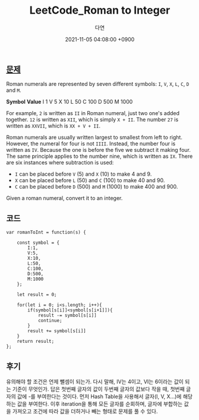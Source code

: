 ﻿---
title: LeetCode_Roman to Integer
author: 다연
date: 2021-11-05 04:08:00 +0900
categories: [Algorithm, LeetCode]
tags: [LeetCode, easy, String, Hash Table]
---

## [문제](https://leetcode.com/problems/roman-to-integer/)
Roman numerals are represented by seven different symbols: `I`,  `V`,  `X`,  `L`,  `C`,  `D`  and  `M`.

**Symbol**       **Value**
I             1
V             5
X             10
L             50
C             100
D             500
M             1000

For example, `2`  is written as  `II` in Roman numeral, just two one's added together.  `12`  is written as `XII`, which is simply  `X + II`. The number  `27`  is written as  `XXVII`, which is  `XX + V + II`.

Roman numerals are usually written largest to smallest from left to right. However, the numeral for four is not  `IIII`. Instead, the number four is written as  `IV`. Because the one is before the five we subtract it making four. The same principle applies to the number nine, which is written as  `IX`. There are six instances where subtraction is used:

-   `I`  can be placed before  `V`  (5) and  `X`  (10) to make 4 and 9.
-   `X`  can be placed before  `L`  (50) and  `C`  (100) to make 40 and 90.
-   `C`  can be placed before  `D`  (500) and  `M`  (1000) to make 400 and 900.

Given a roman numeral, convert it to an integer.
## 코드
```
var romanToInt = function(s) {
    
    const symbol = {
        I:1,
        V:5,
        X:10,
        L:50,
        C:100,
        D:500,
        M:1000
    };
    
    let result = 0;
    
    for(let i = 0; i<s.length; i++){
        if(symbol[s[i]]<symbol[s[i+1]]){
            result -= symbol[s[i]]
            continue;
        }
        result += symbol[s[i]]
    }
    return result;
};
```
## 후기
유의해야 할 조건은 언제 뺄셈이 되는가. 다시 말해, IV는 4이고, VI는 6이라는 값이 되는 기준이 무엇인가. 답은  첫번째 글자의 값이 두번째 글자의 값보다 작을 때, 첫번째 글자의 값에 -를 부여한다는 것이다. 
먼저 Hash Table을 사용해서 글자(I, V, X...)에 해당하는 값을 부여한다. 이후 iteration을 통해 모든 글자를 순회하며, 글자에 부합하는 값을 가져오고 조건에 따라 값을 더하거나 빼는 형태로 문제를 풀 수 있다.


